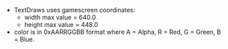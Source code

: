 * TextDraws uses gamescreen coordinates:
    * width  max value = 640.0
    * height max value = 448.0
* color is in 0xAARRGGBB format where A = Alpha, R = Red, G = Green, B = Blue.